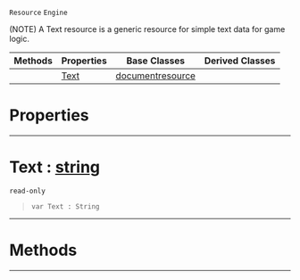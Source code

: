  `Resource` `Engine`



(NOTE) A Text resource is a generic resource for simple text data for game logic.

|Methods|Properties|Base Classes|Derived Classes|
|---|---|---|---|
| |[ Text](https://plasmaengine.github.io/PlasmaDocs/Plasma1/C++/code_reference/class_reference/textblock.md#text-plasma-engine-documen)|[documentresource](https://plasmaengine.github.io/PlasmaDocs/Plasma1/C++/code_reference/class_reference/documentresource.md)| |


 #  Properties


---  
 #  Text : [string](https://plasmaengine.github.io/PlasmaDocs/Plasma1/C++/code_reference/lightning_base_types/string.md)

 `read-only`

> 
> ``` lang=cpp, name=Lightning
> var Text : String


---  
 #  Methods


---  
 

 
